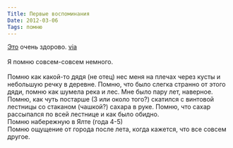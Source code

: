 ```yaml
---
Title: Первые воспоминания
Date: 2012-03-06
Tags: помню
---
```


<div class="text"><a href="http://dl.dropbox.com/u/31344555/Pervye_vospominaniya_Leva_Matyushkin.pdf">Это</a> очень здорово. <a href="http://mi3ch.livejournal.com/2047564.html">via</a><br /><br />
Я помню совсем-совсем немного.<br /><br />
Помню как какой-то дядя (не отец) нес меня на плечах через кусты и небольшую речку в деревне. Помню, что было слегка странно от этого дяди, помню как шумела река и лес. Мне было пару лет, наверное.<br />
Помню, как чуть постарше (3 или около того?) скатился с винтовой лестницы со стаканом (чашкой?) сахара в руке. Помню, что сахар рассыпался по всей лестнице и как было обидно.<br />
Помню набережную в Ялте (года 4-5)<br />
Помню ощущение от города после лета, когда кажется, что все совсем другое.</div>